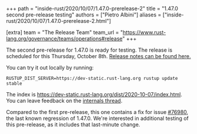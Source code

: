 +++
path = "inside-rust/2020/10/07/1.47.0-prerelease-2"
title = "1.47.0 second pre-release testing"
authors = ["Pietro Albini"]
aliases = ["inside-rust/2020/10/07/1.47.0-prerelease-2.html"]

[extra]
team = "The Release Team"
team_url = "https://www.rust-lang.org/governance/teams/operations#release"
+++

The second pre-release for 1.47.0 is ready for testing. The release is
scheduled for this Thursday, October 8th. [Release notes can be found
here.][relnotes]

You can try it out locally by running:

```
RUSTUP_DIST_SERVER=https://dev-static.rust-lang.org rustup update stable
```

The index is <https://dev-static.rust-lang.org/dist/2020-10-07/index.html>. You
can leave feedback on the [internals thread][internals].

Compared to the first pre-release, this one contains a fix for issue [#76980],
the last known regression of 1.47.0. We're interested in additional testing of
this pre-release, as it includes that last-minute change.

[#76980]: https://github.com/rust-lang/rust/issues/76980
[relnotes]: https://github.com/rust-lang/rust/blob/stable/RELEASES.md#version-1470-2020-10-08
[internals]: https://internals.rust-lang.org/t/1-47-0-pre-release-testing/
